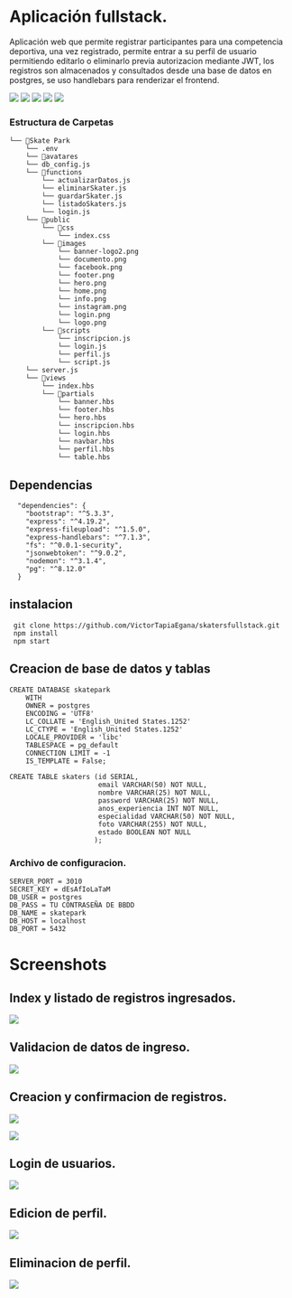 
# Aplicación fullstack.

 Aplicación web que permite registrar participantes para una competencia deportiva, una vez registrado, permite entrar a su perfil de usuario permitiendo editarlo o eliminarlo previa autorizacion mediante JWT, los registros son almacenados y consultados desde una base de datos en postgres, se uso handlebars para renderizar el frontend.


![](https://img.shields.io/badge/Node.js-5FA04E.svg?style=for-the-badge&logo=nodedotjs&logoColor=white) ![](https://img.shields.io/badge/Express-000000.svg?style=for-the-badge&logo=Express&logoColor=white) ![](https://img.shields.io/badge/Bootstrap-7952B3.svg?style=for-the-badge&logo=Bootstrap&logoColor=white) ![](https://img.shields.io/badge/JavaScript-F7DF1E.svg?style=for-the-badge&logo=JavaScript&logoColor=black)
![](https://img.shields.io/badge/Handlebars.js-000000.svg?style=for-the-badge&logo=handlebarsdotjs&logoColor=white)

### Estructura de Carpetas
```
└── 📁Skate Park
    └── .env    
    └── 📁avatares   
    └── db_config.js
    └── 📁functions
        └── actualizarDatos.js
        └── eliminarSkater.js
        └── guardarSkater.js
        └── listadoSkaters.js
        └── login.js    
    └── 📁public
        └── 📁css
            └── index.css
        └── 📁images
            └── banner-logo2.png            
            └── documento.png
            └── facebook.png
            └── footer.png
            └── hero.png
            └── home.png
            └── info.png
            └── instagram.png
            └── login.png
            └── logo.png
        └── 📁scripts
            └── inscripcion.js
            └── login.js
            └── perfil.js
            └── script.js
    └── server.js
    └── 📁views
        └── index.hbs
        └── 📁partials
            └── banner.hbs
            └── footer.hbs
            └── hero.hbs
            └── inscripcion.hbs
            └── login.hbs
            └── navbar.hbs
            └── perfil.hbs
            └── table.hbs
```


## Dependencias
```
  "dependencies": {
    "bootstrap": "^5.3.3",
    "express": "^4.19.2",
    "express-fileupload": "^1.5.0",
    "express-handlebars": "^7.1.3",
    "fs": "^0.0.1-security",
    "jsonwebtoken": "^9.0.2",
    "nodemon": "^3.1.4",
    "pg": "^8.12.0"
  }
```

## instalacion

```
 git clone https://github.com/VictorTapiaEgana/skatersfullstack.git
 npm install
 npm start
```

## Creacion de base de datos y tablas
```
CREATE DATABASE skatepark
    WITH
    OWNER = postgres
    ENCODING = 'UTF8'
    LC_COLLATE = 'English_United States.1252'
    LC_CTYPE = 'English_United States.1252'
    LOCALE_PROVIDER = 'libc'
    TABLESPACE = pg_default
    CONNECTION LIMIT = -1
    IS_TEMPLATE = False;
```
```
CREATE TABLE skaters (id SERIAL, 
					  email VARCHAR(50) NOT NULL, 
					  nombre VARCHAR(25) NOT NULL, 
					  password VARCHAR(25) NOT NULL, 
					  anos_experiencia INT NOT NULL, 
					  especialidad VARCHAR(50) NOT NULL, 
					  foto VARCHAR(255) NOT NULL, 
					  estado BOOLEAN NOT NULL
					 );
```

### Archivo de configuracion.

```
SERVER_PORT = 3010
SECRET_KEY = dEsAfIoLaTaM
DB_USER = postgres
DB_PASS = TU CONTRASEÑA DE BBDD
DB_NAME = skatepark
DB_HOST = localhost
DB_PORT = 5432

```
# Screenshots
## Index y listado de registros ingresados.
![](https://raw.githubusercontent.com/VictorTapiaEgana/skatersfullstack/master/github/index.png)

## Validacion de datos de ingreso.
![](https://raw.githubusercontent.com/VictorTapiaEgana/skatersfullstack/master/github/registro2.png)

## Creacion y confirmacion de registros.
![](https://raw.githubusercontent.com/VictorTapiaEgana/skatersfullstack/master/github/registro.png)

![](https://raw.githubusercontent.com/VictorTapiaEgana/skatersfullstack/master/github/tooltip.png)

## Login de usuarios.
![](https://raw.githubusercontent.com/VictorTapiaEgana/skatersfullstack/master/github/login.png)

## Edicion de perfil.
![](https://raw.githubusercontent.com/VictorTapiaEgana/skatersfullstack/master/github/edicion.png)

## Eliminacion de perfil.
![](https://raw.githubusercontent.com/VictorTapiaEgana/skatersfullstack/master/github/eliminar.png)




